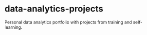 # data-analytics-projects
Personal data analytics portfolio with projects from training and self-learning.
